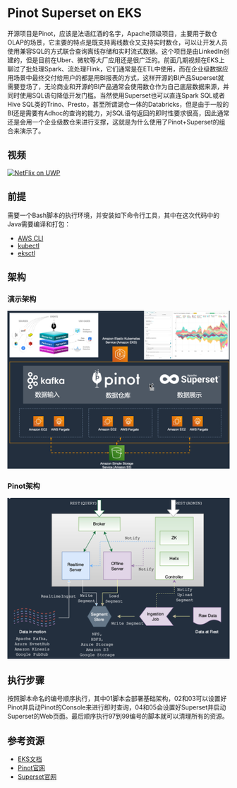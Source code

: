 # Pinot Superset on EKS
开源项目是Pinot，应该是法语红酒的名字，Apache顶级项目，主要用于数仓OLAP的场景，它主要的特点是既支持离线数仓又支持实时数仓，可以让开发人员使用兼容SQL的方式联合查询离线存储和实时流式数据。这个项目是由LinkedIn创建的，但是目前在Uber、微软等大厂应用还是很广泛的。前面几期视频在EKS上聊过了批处理Spark、流处理Flink，它们通常是在ETL中使用，而在企业级数据应用场景中最终交付给用户的都是用BI报表的方式，这样开源的BI产品Superset就需要登场了，无论商业和开源的BI产品通常会使用数仓作为自己底层数据来源，并同时使用SQL语句降低开发门槛。当然使用Superset也可以直连Spark SQL或者Hive SQL类的Trino、Presto，甚至所谓湖仓一体的Databricks，但是由于一般的BI还是需要有Adhoc的查询的能力，对SQL语句返回的即时性要求很高，因此通常还是会用一个企业级数仓来进行支撑，这就是为什么使用了Pinot+Superset的组合来演示了。
## 视频
[![NetFlix on UWP](https://res.cloudinary.com/marcomontalbano/image/upload/v1587315555/video_to_markdown/images/youtube--2qqYywttue4-c05b58ac6eb4c4700831b2b3070cd403.jpg)](https://www.bilibili.com/video/BV1EP411M7LZ "Data on EKS")

## 前提
需要一个Bash脚本的执行环境，并安装如下命令行工具，其中在这次代码中的Java需要编译和打包：
- [AWS CLI](https://aws.amazon.com/cli/)
- [kubectl](https://kubernetes.io/docs/tasks/tools/#kubectl)
- [eksctl](https://docs.aws.amazon.com/eks/latest/userguide/getting-started-eksctl.html)

## 架构
### 演示架构
![](images/pinot-supserset.png)
### Pinot架构
![](images/pinot.png)

## 执行步骤
按照脚本命名的编号顺序执行，其中01脚本会部署基础架构，02和03可以设置好Pinot并启动Pinot的Console来进行即时查询，04和05会设置好Superset并启动Superset的Web页面。最后顺序执行97到99编号的脚本就可以清理所有的资源。

## 参考资源
- [EKS文档](https://docs.aws.amazon.com/eks/latest/userguide/what-is-eks.html)
- [Pinot官网](https://pinot.apache.org/)
- [Superset官网](https://superset.apache.org)
